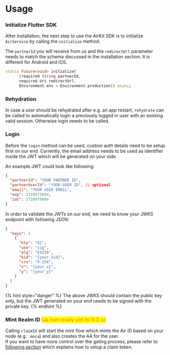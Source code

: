 # Usage

### Initialize Flutter SDK

After installation, the next step to use the AirKit SDK is to initialize `AirService` by calling the `initialize` method.

The `partnerId` you will receive from us and the `redirectUrl` parameter needs to match the schema discussed in the installation section. It is different for Android and iOS.

```dart
static Future<void> initialize(
      {required String partnerId,
      required Uri redirectUrl,
      Environment env = Environment.production}) async;
```

### Rehydration

In case a user should be rehydrated after e.g. an app restart, `rehydrate` can be called to automatically login a previously logged in user with an existing valid session. Otherwise login needs to be called.

### Login

Before the `login` method can be used, custom auth details need to be setup first on our end. Currently, the email address needs to be used as identifier inside the JWT which will be generated on your side.

An example JWT could look like following:

```json
{
  "partnerId": "YOUR PARTNER ID",
  "partnerUserId": "YOUR USER ID", // optional
  "email": "YOUR USER EMAIL",
  "exp": 1728973684,
  "iat": 1728970084
}
```

In order to validate the JWTs on our end, we need to know your JWKS endpoint with following JSON:

```json
{
  "keys": [
    {
      "kty": "EC",
      "use": "sig",
      "alg": "ES256",
      "kid": "{your_kid}",
      "crv": "P-256",
      "x": "{your_x}",
      "y": "{your_y}"
    }
  ]
}
```

{% hint style="danger" %}
The above JWKS should contain the public key only, but the JWT generated on your end needs to be signed with the private key.
{% endhint %}

### Mint Realm ID <mark style="color:orange;">(⚠️ not ready yet in 0.2.x)</mark>

Calling `claimId` will start the mint flow which mints the Air ID based on your node (e.g. `.moca`) and also creates the AA for the user.\
If you want to have more control over the gating process, please refer to [following section](https://realm-network.gitbook.io/realm-sdk/web-sdk/usage#mint-settings) which explains how to setup a claim token.

